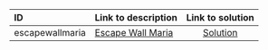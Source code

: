 | ID | Link to description | Link to solution |
|:---|:---|:---:|
| escapewallmaria | [Escape Wall Maria](https://open.kattis.com/problems/escapewallmaria) | [Solution](https://github.com/versenyi98/kattis-solutions/tree/main/solutions/Escape%20Wall%20Maria)|

